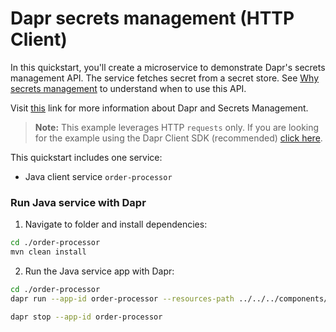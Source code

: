 # Dapr secrets management (HTTP Client)

In this quickstart, you'll create a microservice to demonstrate Dapr's secrets management API. The service fetches secret from a secret store. See [Why secrets management](#why-secrets-management) to understand when to use this API.

Visit [this](https://docs.dapr.io/developing-applications/building-blocks/secrets/) link for more information about Dapr and Secrets Management.

> **Note:** This example leverages HTTP `requests` only.  If you are looking for the example using the Dapr Client SDK (recommended) [click here](../sdk/).

This quickstart includes one service:

- Java client service `order-processor`

### Run Java service with Dapr

1. Navigate to folder and install dependencies:

<!-- STEP
name: Install dependencies
-->

```bash
cd ./order-processor
mvn clean install
```
<!-- END_STEP -->

2. Run the Java service app with Dapr:

<!-- STEP
name: Run order-processor service
expected_stdout_lines:
  - '== APP == Fetched Secret: {"secret":"YourPasskeyHere"}'
  - "Exited App successfully"
expected_stderr_lines:
output_match_mode: substring
-->

```bash
cd ./order-processor
dapr run --app-id order-processor --resources-path ../../../components/ -- java -jar target/OrderProcessingService-0.0.1-SNAPSHOT.jar
```

<!-- END_STEP -->

```bash
dapr stop --app-id order-processor
```
